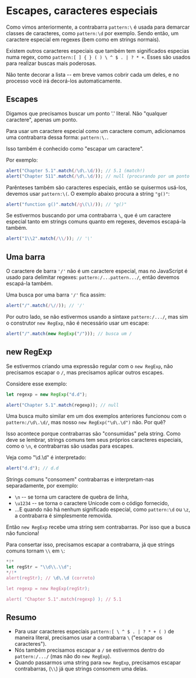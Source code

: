 # Escapes, caracteres especiais

Como vimos anteriormente, a contrabarra `pattern:\` é usada para demarcar classes de caracteres, como `pattern:\d` por exemplo. Sendo então, um caractere especial em regexes (bem como em strings normais).

Existem outros caracteres especiais que também tem significados especias numa regex, como `pattern:[ ] { } ( ) \ ^ $ . | ? * +`. Esses são usados para realizar buscas mais poderosas.

Não tente decorar a lista -- em breve vamos cobrir cada um deles, e no processo você irá decorá-los automaticamente.

## Escapes

Digamos que precisamos buscar um ponto '.' literal. Não "qualquer caractere", apenas um ponto.

Para usar um caractere especial como um caractere comum, adicionamos uma contrabarra dessa forma: `pattern:\.`.

Isso também é conhecido como "escapar um caractere".

Por exemplo:

```js run
alert("Chapter 5.1".match(/\d\.\d/)); // 5.1 (match!)
alert("Chapter 511".match(/\d\.\d/)); // null (procurando por um ponto literal \.)
```

Parênteses também são caracteres especiais, então se quisermos usá-los, devemos usar `pattern:\(`. O exemplo abaixo procura a string `"g()"`:

```js run
alert("function g()".match(/g\(\)/)); // "g()"
```

Se estivermos buscando por uma contrabarra `\`, que é um caractere especial tanto em strings comuns quanto em regexes, devemos escapá-la também.

```js run
alert("1\\2".match(/\\/)); // '\'
```

## Uma barra

O caractere de barra `'/'` não é um caractere especial, mas no JavaScript é usado para delimitar regexes: `pattern:/...pattern.../`, então devemos escapá-la também.

Uma busca por uma barra `'/'` fica assim:

```js run
alert("/".match(/\//)); // '/'
```

Por outro lado, se não estivermos usando a sintaxe `pattern:/.../`, mas sim o construtor `new RegExp`, não é necessário usar um escape:

```js run
alert("/".match(new RegExp("/"))); // busca um /
```

## new RegExp

Se estivermos criando uma expressão regular com o `new RegExp`, não precisamos escapar o `/`, mas precisamos aplicar outros escapes.

Considere esse exemplo:

```js run
let regexp = new RegExp("d.d");

alert("Chapter 5.1".match(regexp)); // null
```

Uma busca muito similar em um dos exemplos anteriores funcionou com o `pattern:/\d\.\d/`, mas nosso `new RegExp("\d\.\d")` não. Por quê?

Isso acontece porque contrabarras são "consumidas" pela string. Como deve se lembrar, strings comuns tem seus próprios caracteres especiais, como o `\n`, e contrabarras são usadas para escapes.

Veja como "\d\.\d" é interpretado:

```js run
alert("d.d"); // d.d
```

Strings comuns "consomem" contrabarras e interpretam-nas separadamente, por exemplo:

- `\n` -- se torna um caractere de quebra de linha,
- `\u1234` -- se torna o caractere Unicode com o código fornecido,
- ...E quando não há nenhum significado especial, como `pattern:\d` ou `\z`, a contrabarra é simplesmente removida.

Então `new RegExp` recebe uma string sem contrabarras. Por isso que a busca não funciona!

Para consertar isso, precisamos escapar a contrabarra, já que strings comuns tornam `\\` em `\`:

```js run
*!*
let regStr = "\\d\\.\\d";
*/!*
alert(regStr); // \d\.\d (correto)

let regexp = new RegExp(regStr);

alert( "Chapter 5.1".match(regexp) ); // 5.1
```

## Resumo

- Para usar caracteres especiais `pattern:[ \ ^ $ . | ? * + ( )` de maneira literal, precisamos usar a contrabarra `\` ("escapar os caracteres").
- Nós também precisamos escapar a `/` se estivermos dentro do `pattern:/.../` (mas não do `new RegExp`).
- Quando passarmos uma string para `new RegExp`, precisamos escapar contrabarras, (`\\`) já que strings consomem uma delas.
